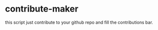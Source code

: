 # contribute-maker
this script just contribute to your github repo and fill the  contributions bar.
